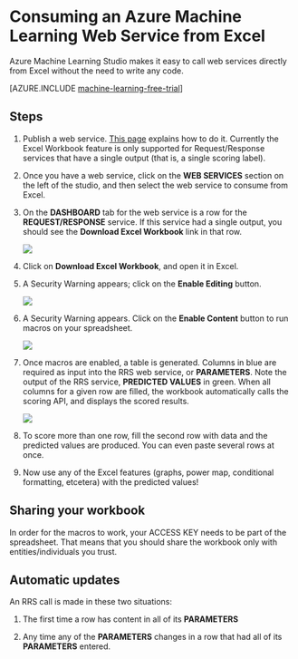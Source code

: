 <properties 
	pageTitle="Consume a Machine Learning Web Service from Excel | Microsoft Azure" 
	description="Consume an Azure Machine Learning Web Service from Excel" 
	services="machine-learning" 
	documentationCenter="" 
	authors="LuisCabrer" 
	manager="paulettm" 
	editor="cgronlun"/>

<tags 
	ms.service="machine-learning" 
	ms.workload="data-services" 
	ms.tgt_pltfrm="na" 
	ms.devlang="na" 
	ms.topic="article" 
	ms.date="05/18/2015" 
	ms.author="tedway"/>


# Consuming an Azure Machine Learning Web Service from Excel #

 Azure Machine Learning Studio makes it easy to call web services directly from Excel without the need to write any code. 

[AZURE.INCLUDE [machine-learning-free-trial](../../includes/machine-learning-free-trial.md)] 

## Steps

1. Publish a web service. [This page](machine-learning-walkthrough-5-publish-web-service.md) explains how to do it. Currently the Excel Workbook feature is only supported for Request/Response services that have a single output (that is, a single scoring label). 
 
2. Once you have a web service, click on the **WEB SERVICES** section on the left of the studio, and then select the web service to consume from Excel. 

3. On the **DASHBOARD** tab for the web service is a row for the **REQUEST/RESPONSE** service. If this service had a single output, you should see the **Download Excel Workbook** link in that row.

	![][1]
 
4. Click on **Download Excel Workbook**, and open it in Excel.

5. A Security Warning appears; click on the **Enable Editing** button.

	![][2]

6. A Security Warning appears. Click on the **Enable Content** button to run macros on your spreadsheet.

	![][3] 
 
7. Once macros are enabled, a table is generated. Columns in blue are required as input into the RRS web service, or **PARAMETERS**. Note the output of the RRS service, **PREDICTED VALUES** in green. When all columns for a given row are filled, the workbook automatically calls the scoring API, and displays the scored results. 

	![][4]

7. To score more than one row, fill the second row with data and the predicted values are produced. You can even paste several rows at once.

8. Now use any of the Excel features (graphs, power map, conditional formatting, etcetera) with the predicted values!    


## Sharing your workbook

In order for the macros to work, your ACCESS KEY needs to be part of the spreadsheet. That means that you should share the workbook only with entities/individuals you trust.

## Automatic updates

An RRS call is made in these two situations:

1. The first time a row has content in all of its **PARAMETERS**
    
2. Any time any of the **PARAMETERS** changes in a row that had all of its **PARAMETERS** entered.

[1]: ./media/machine-learning-consuming-from-excel/excellink.png
[2]: ./media/machine-learning-consuming-from-excel/enableeditting.png
[3]: ./media/machine-learning-consuming-from-excel/enablecontent.png
[4]: ./media/machine-learning-consuming-from-excel/sampletable.png
 